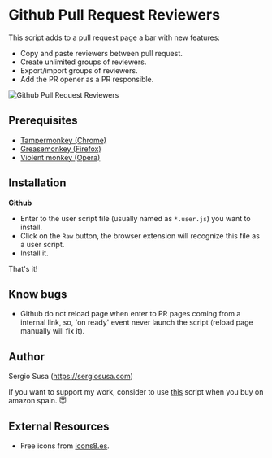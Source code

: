 #  Github Pull Request Reviewers

This script adds to a pull request page a bar with new features: 

- Copy and paste reviewers between pull request.
- Create unlimited groups of reviewers.
- Export/import groups of reviewers.
- Add the PR opener as a PR responsible.

![Github Pull Request Reviewers](https://i.ibb.co/jyLpMVr/github-pull-request-reviewers.png)

## Prerequisites

- [Tampermonkey (Chrome)](https://tampermonkey.net)
- [Greasemonkey (Firefox)](http://www.greasespot.net)
- [Violent monkey (Opera)](https://addons.opera.com/sk/extensions/details/violent-monkey/)

## Installation

**Github**

- Enter to the user script file (usually named as <code>*.user.js</code>) you want to install.
- Click on the <code>Raw</code> button, the browser extension will recognize this file as a user script.
- Install it.

That's it! 

## Know bugs

- Github do not reload page when enter to PR pages coming from a internal link, so, 'on ready' event never launch the script (reload page manually will fix it).

## Author

Sergio Susa (https://sergiosusa.com)

If you want to support my work, consider to use [this](https://github.com/sergiosusa/my-user-scripts/blob/master/stores/my-amazon-affiliate.user.js) script when you buy on amazon spain. :innocent:

## External Resources

- Free icons from [icons8.es](https://iconos8.es).

